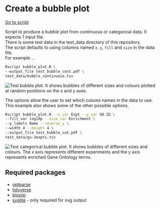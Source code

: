 # Create a bubble plot

[Go to script](../../bubble_plot.R)

Script to produce a bubble plot from continuous or categorical data. It
expects 1 input file.  
There is some test data in the test_data directory of this repository.  
The script defaults to using columns named `x`, `y`, `fill` and `size`
in the data file.  
For example …

``` bash
Rscript bubble_plot.R \
--output_file test_bubble_cont.pdf \
test_data/bubble_continuous.tsv
```

![Test bubble plot. It shows bubbles of different sizes and colours
plotted at random positions on the x and y
axes.](test_bubble_cont.png "Test bubble plot")

The options allow the user to set which column names in the data to
use.  
This example also shows some of the other possible options.

``` bash
Rscript bubble_plot.R --x_var Expt --y_var GO.ID \
--fill_var log10p --size_var Enrichment \
--y_labels Name --reverse_y \
--width 4 --height 4 \
--output_file test_bubble_cat.pdf \
test_data/go-3expts.tsv
```

![Test categorical bubble plot. It shows bubbles of different sizes and
colours. The x axis represents different experiments and the y axis
represents enriched Gene Ontology
terms.](test_bubble_cat.png "Test Categorical bubble plot")

## Required packages

- [optparse](https://cran.r-project.org/web/packages/optparse/index.html)
- [tidyverse](https://www.tidyverse.org/)
- [biovisr](https://github.com/richysix/biovisr)
- [svglite](https://svglite.r-lib.org/) - only required for svg output

